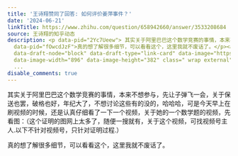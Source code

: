 ```yaml
---
title: '王诗翔赞同了回答: 如何评价姜萍事件？'
date: '2024-06-21'
linkTitle: https://www.zhihu.com/question/658942660/answer/3533208684
source: 王诗翔的知乎动态
description: <p data-pid="2Yc7Ueew"> 其实关于阿里巴巴这个数学竞赛的事情，本来不想参与，先让子弹飞一会，关于保送也罢，破格也好，年纪大了，不想讨论这些有的没的，哈哈哈，可是今天早上在刷视频的时候，还是认真仔细看了一下一个视频，关于她的一个数学题的视频，先看图：（这个证明的图网上太多了，随便一搜就有，关于这个视频，可找视频号主人.以下不针对视频号，只针对证明过程.）</p><p
  data-pid="fOwcdJzF">真的想了解很多细节，可以看看这个，这里我就不废话了。</p><a href="https://mp.weixin.qq.com/s/UnT1hYIoIyP948ymxNlVEQ"
  data-draft-node="block" data-draft-type="link-card" data-image="https://pic3.zhimg.com/v2-9eb19c134c540d1bb3bd491a61a21daa_180x120.jpg"
  data-image-width="896" data-image-height="382" class=" wrap external" target="_blank"
  ...
disable_comments: true
---
```

<p data-pid="2Yc7Ueew"> 其实关于阿里巴巴这个数学竞赛的事情，本来不想参与，先让子弹飞一会，关于保送也罢，破格也好，年纪大了，不想讨论这些有的没的，哈哈哈，可是今天早上在刷视频的时候，还是认真仔细看了一下一个视频，关于她的一个数学题的视频，先看图：（这个证明的图网上太多了，随便一搜就有，关于这个视频，可找视频号主人.以下不针对视频号，只针对证明过程.）</p><p data-pid="fOwcdJzF">真的想了解很多细节，可以看看这个，这里我就不废话了。</p><a href="https://mp.weixin.qq.com/s/UnT1hYIoIyP948ymxNlVEQ" data-draft-node="block" data-draft-type="link-card" data-image="https://pic3.zhimg.com/v2-9eb19c134c540d1bb3bd491a61a21daa_180x120.jpg" data-image-width="896" data-image-height="382" class=" wrap external" target="_blank" ...